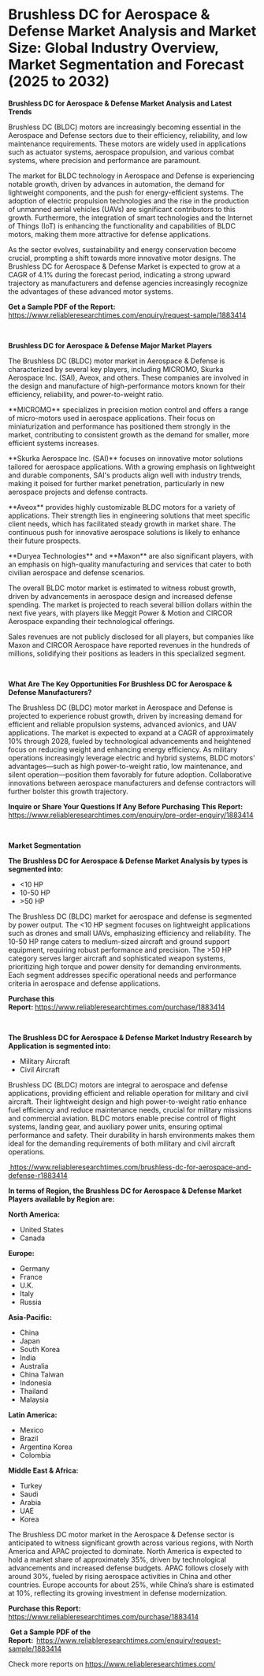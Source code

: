 <p><h1>Brushless DC for Aerospace & Defense Market Analysis and Market Size: Global Industry Overview, Market Segmentation and Forecast (2025 to 2032)</h1></p><p><strong>Brushless DC for Aerospace & Defense Market Analysis and Latest Trends</strong></p>
<p><p>Brushless DC (BLDC) motors are increasingly becoming essential in the Aerospace and Defense sectors due to their efficiency, reliability, and low maintenance requirements. These motors are widely used in applications such as actuator systems, aerospace propulsion, and various combat systems, where precision and performance are paramount. </p><p>The market for BLDC technology in Aerospace and Defense is experiencing notable growth, driven by advances in automation, the demand for lightweight components, and the push for energy-efficient systems. The adoption of electric propulsion technologies and the rise in the production of unmanned aerial vehicles (UAVs) are significant contributors to this growth. Furthermore, the integration of smart technologies and the Internet of Things (IoT) is enhancing the functionality and capabilities of BLDC motors, making them more attractive for defense applications.</p><p>As the sector evolves, sustainability and energy conservation become crucial, prompting a shift towards more innovative motor designs. The Brushless DC for Aerospace & Defense Market is expected to grow at a CAGR of 4.1% during the forecast period, indicating a strong upward trajectory as manufacturers and defense agencies increasingly recognize the advantages of these advanced motor systems.</p></p>
<p><strong>Get a Sample PDF of the Report:&nbsp;</strong> <a href="https://www.reliableresearchtimes.com/enquiry/request-sample/1883414?utm_campaign=2482&utm_medium=2&utm_source=Github&utm_content=ia&utm_term=01032025&utm_id=brushless-dc-for-aerospace-defense">https://www.reliableresearchtimes.com/enquiry/request-sample/1883414</a></p>
<p>&nbsp;</p>
<p><strong>Brushless DC for Aerospace & Defense Major Market Players</strong></p>
<p><p>The Brushless DC (BLDC) motor market in Aerospace & Defense is characterized by several key players, including MICROMO, Skurka Aerospace Inc. (SAI), Aveox, and others. These companies are involved in the design and manufacture of high-performance motors known for their efficiency, reliability, and power-to-weight ratio.</p><p>**MICROMO** specializes in precision motion control and offers a range of micro-motors used in aerospace applications. Their focus on miniaturization and performance has positioned them strongly in the market, contributing to consistent growth as the demand for smaller, more efficient systems increases.</p><p>**Skurka Aerospace Inc. (SAI)** focuses on innovative motor solutions tailored for aerospace applications. With a growing emphasis on lightweight and durable components, SAI's products align well with industry trends, making it poised for further market penetration, particularly in new aerospace projects and defense contracts.</p><p>**Aveox** provides highly customizable BLDC motors for a variety of applications. Their strength lies in engineering solutions that meet specific client needs, which has facilitated steady growth in market share. The continuous push for innovative aerospace solutions is likely to enhance their future prospects.</p><p>**Duryea Technologies** and **Maxon** are also significant players, with an emphasis on high-quality manufacturing and services that cater to both civilian aerospace and defense scenarios. </p><p>The overall BLDC motor market is estimated to witness robust growth, driven by advancements in aerospace design and increased defense spending. The market is projected to reach several billion dollars within the next five years, with players like Meggit Power & Motion and CIRCOR Aerospace expanding their technological offerings. </p><p>Sales revenues are not publicly disclosed for all players, but companies like Maxon and CIRCOR Aerospace have reported revenues in the hundreds of millions, solidifying their positions as leaders in this specialized segment.</p></p>
<p>&nbsp;</p>
<p><strong>What Are The Key Opportunities For Brushless DC for Aerospace & Defense Manufacturers?</strong></p>
<p><p>The Brushless DC (BLDC) motor market in Aerospace and Defense is projected to experience robust growth, driven by increasing demand for efficient and reliable propulsion systems, advanced avionics, and UAV applications. The market is expected to expand at a CAGR of approximately 10% through 2028, fueled by technological advancements and heightened focus on reducing weight and enhancing energy efficiency. As military operations increasingly leverage electric and hybrid systems, BLDC motors' advantages—such as high power-to-weight ratio, low maintenance, and silent operation—position them favorably for future adoption. Collaborative innovations between aerospace manufacturers and defense contractors will further bolster this growth trajectory.</p></p>
<p><strong>Inquire or Share Your Questions If Any Before Purchasing This Report:</strong> <a href="https://www.reliableresearchtimes.com/enquiry/pre-order-enquiry/1883414?utm_campaign=2482&utm_medium=2&utm_source=Github&utm_content=ia&utm_term=01032025&utm_id=brushless-dc-for-aerospace-defense">https://www.reliableresearchtimes.com/enquiry/pre-order-enquiry/1883414</a></p>
<p>&nbsp;</p>
<p><strong>Market Segmentation</strong></p>
<p><strong>The Brushless DC for Aerospace & Defense Market Analysis by types is segmented into:</strong></p>
<p><ul><li><10 HP</li><li>10-50 HP</li><li>>50 HP</li></ul></p>
<p><p>The Brushless DC (BLDC) market for aerospace and defense is segmented by power output. The <10 HP segment focuses on lightweight applications such as drones and small UAVs, emphasizing efficiency and reliability. The 10-50 HP range caters to medium-sized aircraft and ground support equipment, requiring robust performance and precision. The >50 HP category serves larger aircraft and sophisticated weapon systems, prioritizing high torque and power density for demanding environments. Each segment addresses specific operational needs and performance criteria in aerospace and defense applications.</p></p>
<p><strong>Purchase this Report:&nbsp;</strong><a href="https://www.reliableresearchtimes.com/purchase/1883414?utm_campaign=2482&utm_medium=2&utm_source=Github&utm_content=ia&utm_term=01032025&utm_id=brushless-dc-for-aerospace-defense">https://www.reliableresearchtimes.com/purchase/1883414</a></p>
<p>&nbsp;</p>
<p><strong>The Brushless DC for Aerospace & Defense Market Industry Research by Application is segmented into:</strong></p>
<p><ul><li>Military Aircraft</li><li>Civil Aircraft</li></ul></p>
<p><p>Brushless DC (BLDC) motors are integral to aerospace and defense applications, providing efficient and reliable operation for military and civil aircraft. Their lightweight design and high power-to-weight ratio enhance fuel efficiency and reduce maintenance needs, crucial for military missions and commercial aviation. BLDC motors enable precise control of flight systems, landing gear, and auxiliary power units, ensuring optimal performance and safety. Their durability in harsh environments makes them ideal for the demanding requirements of both military and civil aircraft operations.</p></p>
<p><a href="https://www.reliableresearchtimes.com/brushless-dc-for-aerospace-and-defense-r1883414?utm_campaign=2482&utm_medium=2&utm_source=Github&utm_content=ia&utm_term=01032025&utm_id=brushless-dc-for-aerospace-defense">&nbsp;https://www.reliableresearchtimes.com/brushless-dc-for-aerospace-and-defense-r1883414</a></p>
<p><strong>In terms of Region, the Brushless DC for Aerospace & Defense Market Players available by Region are:</strong></p>
<p>
    <p> <strong> North America: </strong>
        <ul>
            <li>United States</li>
            <li>Canada</li>
        </ul>
        </p> 
    <p> <strong> Europe: </strong>
        <ul>
            <li>Germany</li>
            <li>France</li>
            <li>U.K.</li>
            <li>Italy</li>
            <li>Russia</li>
        </ul>
        </p> 
    <p> <strong> Asia-Pacific: </strong>
        <ul>
            <li>China</li>
            <li>Japan</li>
            <li>South Korea</li>
            <li>India</li>
            <li>Australia</li>
            <li>China Taiwan</li>
            <li>Indonesia</li>
            <li>Thailand</li>
            <li>Malaysia</li>
        </ul>
        </p> 
    <p> <strong> Latin America: </strong>
        <ul>
            <li>Mexico</li>
            <li>Brazil</li>
            <li>Argentina Korea</li>
            <li>Colombia</li>
        </ul>
        </p> 
    <p> <strong> Middle East & Africa: </strong>
        <ul>
            <li>Turkey</li>
            <li>Saudi</li>
            <li>Arabia</li>
            <li>UAE</li>
            <li>Korea</li>
        </ul>
    </p>
    </p>
<p><p>The Brushless DC motor market in the Aerospace & Defense sector is anticipated to witness significant growth across various regions, with North America and APAC projected to dominate. North America is expected to hold a market share of approximately 35%, driven by technological advancements and increased defense budgets. APAC follows closely with around 30%, fueled by rising aerospace activities in China and other countries. Europe accounts for about 25%, while China’s share is estimated at 10%, reflecting its growing investment in defense modernization.</p></p>
<p><strong>Purchase this Report: </strong><a href="https://www.reliableresearchtimes.com/purchase/1883414?utm_campaign=2482&utm_medium=2&utm_source=Github&utm_content=ia&utm_term=01032025&utm_id=brushless-dc-for-aerospace-defense">https://www.reliableresearchtimes.com/purchase/1883414</a></p>
<p>&nbsp;<strong>Get a Sample PDF of the Report:&nbsp;&nbsp;</strong><a href="https://www.reliableresearchtimes.com/enquiry/request-sample/1883414?utm_campaign=2482&utm_medium=2&utm_source=Github&utm_content=ia&utm_term=01032025&utm_id=brushless-dc-for-aerospace-defense">https://www.reliableresearchtimes.com/enquiry/request-sample/1883414</a></p>
<p><strong></strong></p>
<p>Check more reports on <a href="https://www.reliableresearchtimes.com/?utm_campaign=2482&utm_medium=2&utm_source=Github&utm_content=ia&utm_term=01032025&utm_id=brushless-dc-for-aerospace-defense">https://www.reliableresearchtimes.com/</a></p>